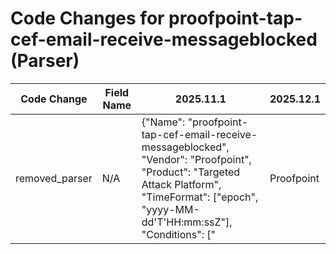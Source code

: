 # Code Changes for proofpoint-tap-cef-email-receive-messageblocked (Parser)

| Code Change | Field Name | 2025.11.1 | 2025.12.1 |
|-------------|------------|-----------|------------|
| removed_parser | N/A | {"Name": "proofpoint-tap-cef-email-receive-messageblocked", "Vendor": "Proofpoint", "Product": "Targeted Attack Platform", "TimeFormat": ["epoch", "yyyy-MM-dd'T'HH:mm:ssZ"], "Conditions": ["|Proofpoint|TAP|"], "Fields": ["\srt=({time}\d{13})", "^([^|]*\|){4}({result}[^|]+)", "\ssrc=({src_ip}((([0-9a-fA-F.]{0,4}):{1,2}){1,7}([0-9a-fA-F]){0,4})|(((25[0-5]|(2[0-4]|1\d|[0-9]|)\d)\.?\b){4}))(:({src_port}\d+))?", "\ssuser=({email_address}([A-Za-z0-9]+[!#$%&'+\/=?^_`~.\-])*[A-Za-z0-9]+@({email_domain}[^\]\s\"\\,;\|]+\.[^\]\s\"\\,;\|]+))", "\sduser=({user}[\w\.\-\!\#\^\~]{1,40}\$?)", "({alert_name}Proofpoint)", "\\"threatType\\":\\"({alert_type}[^\\"]+)", "\\"threatID\\":\\"({alert_id}[^\\"]+)", "\scs6=\[({additional_info}[^\]]+)", "eventTime=({time}\d\d\d\d-\d\d-\d\dT\d\d:\d\d:\d\dZ)"], "DupFields": ["user->email_recipients"], "ParserVersion": "v1.0.0"} | N/A |